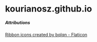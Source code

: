 # kourianosz.github.io

##### Attributions
<a href="https://www.flaticon.com/free-icons/ribbon" title="ribbon icons">Ribbon icons created by bqlqn - Flaticon</a>
